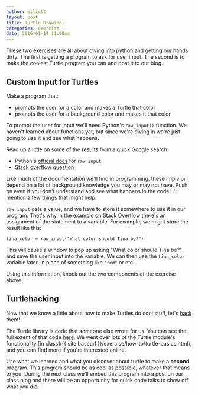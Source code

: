```yaml
---
author: elliott
layout: post
title: Turtle Drawing!
categories: exercise
date: 2016-01-14 11:00am
---
```


These two exercises are all about diving into python and getting our hands dirty.  The first is getting a 
program to ask for user input.  The second is to make the coolest Turtle program you can and post it to 
our blog.  

## Custom Input for Turtles

Make a program that:

* prompts the user for a color and makes a Turtle that color
* prompts the user for a background color and makes it that color

To prompt the user for input we'll need Python's `raw_input()` function.  We haven't learned about 
functions yet, but since we're diving in we're just going to use it and see what happens.

Read up a little on some of the results from a quick Google search:

* Python's [official docs](http://docs.python.org/2/library/functions.html#raw_input) for `raw_input`
* [Stack overflow question](http://stackoverflow.com/questions/5563089/raw-input-function-in-python)

Like much of the documentation we'll find in programming, these imply or depend on a lot of background 
knowledge you may or may not have.  Push on even if you don't understand and see what happens in the 
code!  I'll mention a few things that might help.

`raw_input` gets a value, and we have to store it somewhere to use it in our program.  That's why in 
the example on Stack Overflow there's an assignment of the statement to a variable.  For example, we 
might store the result like this:

```
tina_color = raw_input("What color should Tina be?")
```

This will cause a window to pop up asking "What color should Tina be?" and save the user input into 
the variable.  We can then use the `tina_color` variable later, in place of something like `"red"` or etc.

Using this information, knock out the two components of the exercise above.

## Turtlehacking

Now that we know a little about how to make Turtles do cool stuff, let's [hack](http://paulgraham.com/gba.html) them!

The Turtle library is code that someone else wrote for us.  You can see the full extent of that code 
[here](http://silshack.github.io/fall2013/turtle.html). We went over lots of the Turtle module's functionality 
[in class]({{ site.baseurl }}/exercise/how-to/turtle-basics.html), and you can find more if you're interested online.

Use what we learned and what you discover about turtle to make a **second** program.  This program should be
as cool as possible, whatever that means to you.  During the next class we'll embed this program into 
a post on our class blog and there will be an opportunity for quick code talks to show off what you did.